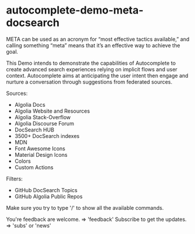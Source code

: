 # autocomplete-demo-meta-docsearch

META can be used as an acronym for “most effective tactics available,” and calling something “meta” means that it’s an effective way to achieve the goal.

This Demo intends to demonstrate the capabilities of Autocomplete to create advanced search experiences relying on implicit flows and user context.
Autocomplete aims at anticipating the user intent then engage and nurture a conversation through suggestions from federated sources.

Sources:

- Algolia Docs
- Algolia Website and Resources
- Algolia Stack-Overflow
- Algolia Discourse Forum
- DocSearch HUB
- 3500+ DocSearch indexes
- MDN
- Font Awesome Icons
- Material Design Icons
- Colors
- Custom Actions

Filters:

- GitHub DocSearch Topics
- GitHub Algolia Public Repos

Make sure you try to type '/' to show all the available commands.

You're feedback are welcome. => 'feedback'
Subscribe to get the updates. => 'subs' or 'news'
